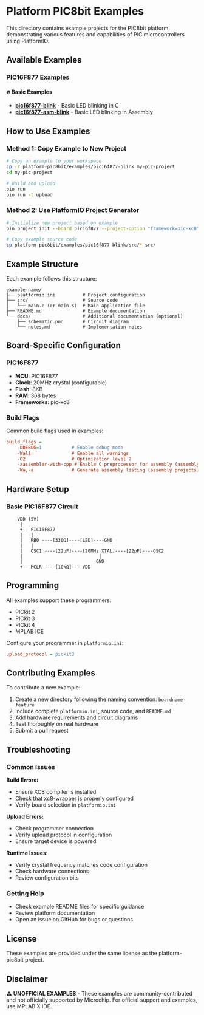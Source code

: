 # Platform PIC8bit Examples

This directory contains example projects for the PIC8bit platform, demonstrating various features and capabilities of PIC microcontrollers using PlatformIO.

## Available Examples

### PIC16F877 Examples

#### 🔥 Basic Examples
- **[pic16f877-blink](./pic16f877-blink/)** - Basic LED blinking in C
- **[pic16f877-asm-blink](./pic16f877-asm-blink/)** - Basic LED blinking in Assembly

## How to Use Examples

### Method 1: Copy Example to New Project

```bash
# Copy an example to your workspace
cp -r platform-pic8bit/examples/pic16f877-blink my-pic-project
cd my-pic-project

# Build and upload
pio run
pio run -t upload
```

### Method 2: Use PlatformIO Project Generator

```bash
# Initialize new project based on example
pio project init --board pic16f877 --project-option "framework=pic-xc8"

# Copy example source code
cp platform-pic8bit/examples/pic16f877-blink/src/* src/
```

## Example Structure

Each example follows this structure:

```
example-name/
├── platformio.ini          # Project configuration
├── src/                    # Source code
│   └── main.c (or main.s)  # Main application file
├── README.md               # Example documentation
└── docs/                   # Additional documentation (optional)
    ├── schematic.png       # Circuit diagram
    └── notes.md            # Implementation notes
```

## Board-Specific Configuration

### PIC16F877
- **MCU**: PIC16F877
- **Clock**: 20MHz crystal (configurable)
- **Flash**: 8KB
- **RAM**: 368 bytes
- **Frameworks**: pic-xc8

### Build Flags
Common build flags used in examples:

```ini
build_flags = 
    -DDEBUG=1           # Enable debug mode
    -Wall               # Enable all warnings
    -O2                 # Optimization level 2
    -xassembler-with-cpp # Enable C preprocessor for assembly (assembly projects)
    -Wa,-a              # Generate assembly listing (assembly projects)
```

## Hardware Setup

### Basic PIC16F877 Circuit
```
    VDD (5V)
     |
     +-- PIC16F877
     |   |
     |   RB0 ----[330Ω]----[LED]----GND
     |   |
     |   OSC1 ----[22pF]----[20MHz XTAL]----[22pF]----OSC2
     |                            |
     |                           GND
     +-- MCLR ----[10kΩ]----VDD
```

## Programming

All examples support these programmers:
- PICkit 2
- PICkit 3  
- PICkit 4
- MPLAB ICE

Configure your programmer in `platformio.ini`:

```ini
upload_protocol = pickit3
```

## Contributing Examples

To contribute a new example:

1. Create a new directory following the naming convention: `boardname-feature`
2. Include complete `platformio.ini`, source code, and `README.md`
3. Add hardware requirements and circuit diagrams
4. Test thoroughly on real hardware
5. Submit a pull request

## Troubleshooting

### Common Issues

**Build Errors:**
- Ensure XC8 compiler is installed
- Check that xc8-wrapper is properly configured
- Verify board selection in `platformio.ini`

**Upload Errors:**
- Check programmer connection
- Verify upload protocol in configuration
- Ensure target device is powered

**Runtime Issues:**
- Verify crystal frequency matches code configuration
- Check hardware connections
- Review configuration bits

### Getting Help

- Check example README files for specific guidance
- Review platform documentation
- Open an issue on GitHub for bugs or questions

## License

These examples are provided under the same license as the platform-pic8bit project.

## Disclaimer

⚠️ **UNOFFICIAL EXAMPLES** - These examples are community-contributed and not officially supported by Microchip. For official support and examples, use MPLAB X IDE.
